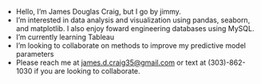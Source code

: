 - Hello, I’m James Douglas Craig, but I go by jimmy.  
- I’m interested in data analysis and visualization using pandas, seaborn, and matplotlib.  I also enjoy foward engineering databases using MySQL.  
- I’m currently learning Tableau
- I’m looking to collaborate on methods to improve my predictive model parameters
- Please reach me at james.d.craig35@gmail.com or text at (303)-862-1030 if you are looking to collaborate.

<!---
JamesCraig35/JamesCraig35 is a ✨ special ✨ repository because its `README.md` (this file) appears on your GitHub profile.
You can click the Preview link to take a look at your changes.
--->
